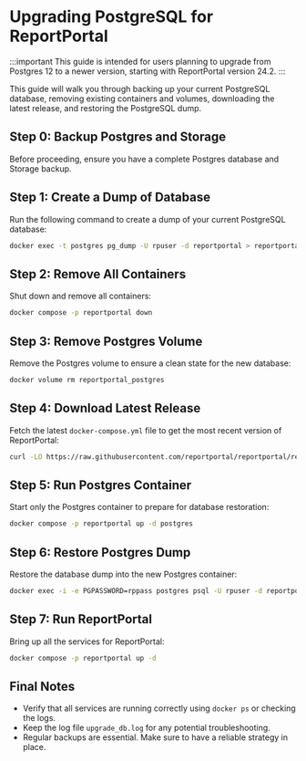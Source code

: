 # Upgrading PostgreSQL for ReportPortal

:::important
This guide is intended for users planning to upgrade from Postgres 12 to a newer version, starting with ReportPortal version 24.2.
:::

This guide will walk you through backing up your current PostgreSQL database, removing existing containers and volumes, downloading the latest release, and restoring the PostgreSQL dump.

## Step 0: Backup Postgres and Storage
Before proceeding, ensure you have a complete Postgres database and Storage backup.

## Step 1: Create a Dump of Database
Run the following command to create a dump of your current PostgreSQL database:

```bash
docker exec -t postgres pg_dump -U rpuser -d reportportal > reportportal24_1_postgres12_dump.sql
```

## Step 2: Remove All Containers
Shut down and remove all containers:

```bash
docker compose -p reportportal down
```

## Step 3: Remove Postgres Volume
Remove the Postgres volume to ensure a clean state for the new database:

```bash
docker volume rm reportportal_postgres
```

## Step 4: Download Latest Release
Fetch the latest `docker-compose.yml` file to get the most recent version of ReportPortal:

```bash
curl -LO https://raw.githubusercontent.com/reportportal/reportportal/refs/heads/master/docker-compose.yml
```

## Step 5: Run Postgres Container
Start only the Postgres container to prepare for database restoration:

```bash
docker compose -p reportportal up -d postgres
```

## Step 6: Restore Postgres Dump
Restore the database dump into the new Postgres container:

```bash
docker exec -i -e PGPASSWORD=rppass postgres psql -U rpuser -d reportportal < reportportal24_1_postgres12_dump.sql > upgrade_db.log 2>&1
```

## Step 7: Run ReportPortal
Bring up all the services for ReportPortal:

```bash
docker compose -p reportportal up -d
```

## Final Notes
- Verify that all services are running correctly using `docker ps` or checking the logs.
- Keep the log file `upgrade_db.log` for any potential troubleshooting.
- Regular backups are essential. Make sure to have a reliable strategy in place.
